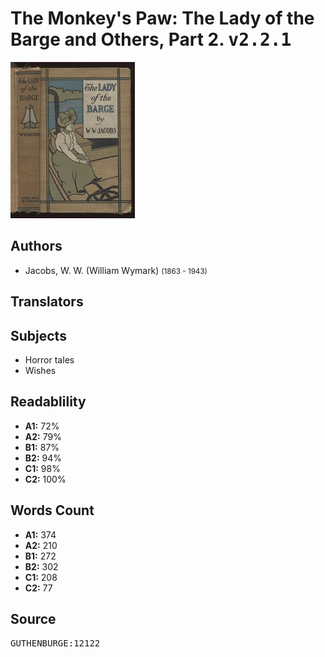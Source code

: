 # The Monkey's Paw: The Lady of the Barge and Others, Part 2. <kbd>v2.2.1</kbd>

![](./cover.medium.jpg "")

## Authors


 - Jacobs, W. W. (William Wymark) <small>(1863 - 1943)</small>

## Translators



## Subjects


 - Horror tales
 - Wishes

## Readablility


 - **A1:** 72%
 - **A2:** 79%
 - **B1:** 87%
 - **B2:** 94%
 - **C1:** 98%
 - **C2:** 100%

## Words Count


 - **A1:** 374
 - **A2:** 210
 - **B1:** 272
 - **B2:** 302
 - **C1:** 208
 - **C2:** 77

## Source


<kbd>GUTHENBURGE:12122</kbd>
